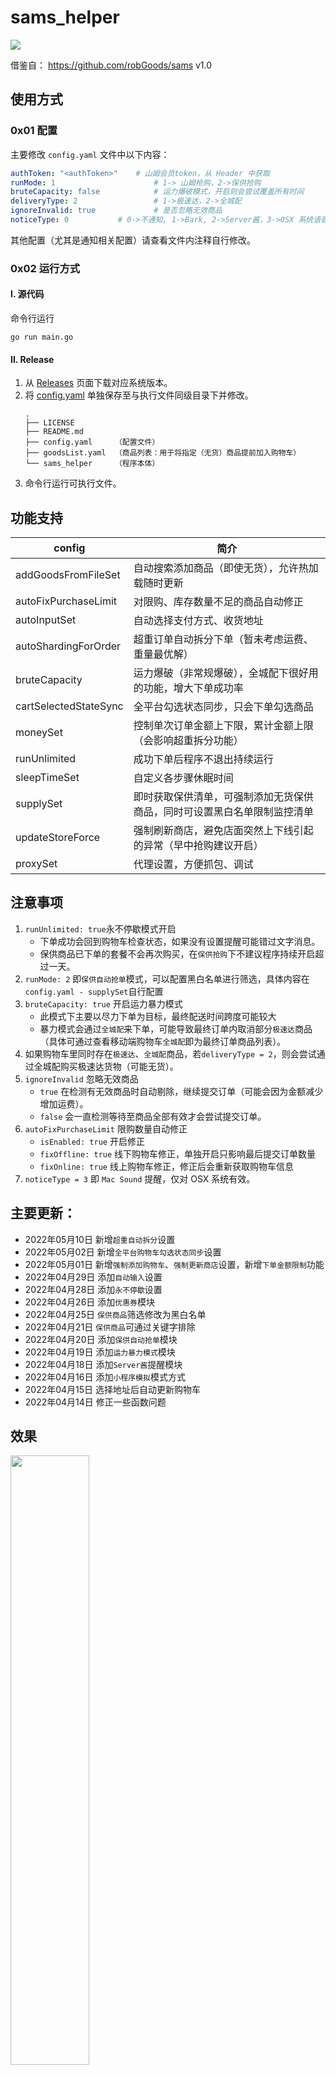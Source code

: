 # sams_helper

<img src="https://github.com/sari3l/sams_helper/blob/main/pics/sams_helper.png"/>

借鉴自： https://github.com/robGoods/sams v1.0

## 使用方式

### 0x01 配置

主要修改 `config.yaml` 文件中以下内容：

```yaml
authToken: "<authToken>"	# 山姆会员token，从 Header 中获取
runMode: 1                      # 1-> 山姆抢购，2->保供抢购
bruteCapacity: false            # 运力爆破模式，开启则会尝试覆盖所有时间
deliveryType: 2                 # 1->极速达，2->全城配
ignoreInvalid: true             # 是否忽略无效商品
noticeType: 0			# 0->不通知, 1->Bark, 2->Server酱，3->OSX 系统语音
```

其他配置（尤其是通知相关配置）请查看文件内注释自行修改。

### 0x02 运行方式

#### I. 源代码

命令行运行

```shell
go run main.go
```

#### II. Release

1. 从 [Releases](https://github.com/sari3l/sams_helper/releases) 页面下载对应系统版本。
2. 将 [config.yaml](https://github.com/sari3l/sams_helper/blob/main/config.yaml) 单独保存至与执行文件同级目录下并修改。
   ```plain
   .
   ├── LICENSE
   ├── README.md
   ├── config.yaml     （配置文件）
   ├── goodsList.yaml  （商品列表：用于将指定（无货）商品提前加入购物车）
   └── sams_helper     （程序本体）
   ```
3. 命令行运行可执行文件。

## 功能支持 

| config                | 简介                                   |
|-----------------------|--------------------------------------|
| addGoodsFromFileSet   | 自动搜索添加商品（即使无货），允许热加载随时更新             |
| autoFixPurchaseLimit  | 对限购、库存数量不足的商品自动修正                    |
| autoInputSet          | 自动选择支付方式、收货地址                        |
| autoShardingForOrder  | 超重订单自动拆分下单（暂未考虑运费、重量最优解）             |
| bruteCapacity         | 运力爆破（非常规爆破），全城配下很好用的功能，增大下单成功率       |
| cartSelectedStateSync | 全平台勾选状态同步，只会下单勾选商品                   |
| moneySet              | 控制单次订单金额上下限，累计金额上限（会影响超重拆分功能）        |
| runUnlimited          | 成功下单后程序不退出持续运行                       |
| sleepTimeSet          | 自定义各步骤休眠时间                           |
| supplySet             | 即时获取保供清单，可强制添加无货保供商品，同时可设置黑白名单限制监控清单 |
| updateStoreForce      | 强制刷新商店，避免店面突然上下线引起的异常（早中抢购建议开启）      |
| proxySet              | 代理设置，方便抓包、调试                         |

## 注意事项

1. `runUnlimited: true`永不停歇模式开启
   - 下单成功会回到购物车检查状态，如果没有设置提醒可能错过文字消息。
   - 保供商品已下单的套餐不会再次购买，在`保供抢购`下不建议程序持续开启超过一天。
2. `runMode: 2` 即`保供自动抢单`模式，可以配置黑白名单进行筛选，具体内容在`config.yaml - supplySet`自行配置
3. `bruteCapacity: true` 开启运力暴力模式 
   - 此模式下主要以尽力下单为目标，最终配送时间跨度可能较大
   - 暴力模式会通过`全城配`来下单，可能导致最终订单内取消部分`极速达`商品（具体可通过查看移动端购物车`全城配`即为最终订单商品列表）。
4. 如果购物车里同时存在`极速达`、`全城配`商品，若`deliveryType = 2`，则会尝试通过全城配购买极速达货物（可能无货）。
5. `ignoreInvalid` 忽略无效商品
   - `true` 在检测有无效商品时自动剔除，继续提交订单（可能会因为金额减少增加运费）。
   - `false` 会一直检测等待至商品全部有效才会尝试提交订单。
6. `autoFixPurchaseLimit` 限购数量自动修正
   - `isEnabled: true` 开启修正
   - `fixOffline: true` 线下购物车修正，单独开启只影响最后提交订单数量
   - `fixOnline: true` 线上购物车修正，修正后会重新获取购物车信息
7. `noticeType = 3` 即 `Mac Sound` 提醒，仅对 OSX 系统有效。

## 主要更新：

- 2022年05月10日 新增`超重自动拆分`设置
- 2022年05月02日 新增`全平台购物车勾选状态同步`设置
- 2022年05月01日 新增`强制添加购物车`、`强制更新商店`设置，新增`下单金额限制`功能
- 2022年04月29日 添加`自动输入`设置
- 2022年04月28日 添加`永不停歇`设置
- 2022年04月26日 添加`优惠券`模块
- 2022年04月25日 `保供商品`筛选修改为黑白名单
- 2022年04月21日 `保供商品`可通过关键字排除
- 2022年04月20日 添加`保供自动抢单`模块
- 2022年04月19日 添加`运力暴力模式`模块
- 2022年04月18日 添加`Server酱`提醒模块
- 2022年04月16日 添加`小程序模拟`模式方式
- 2022年04月15日 选择地址后自动更新购物车
- 2022年04月14日 修正一些函数问题

## 效果

<img src="https://github.com/sari3l/sams_helper/blob/main/pics/pic_1.jpeg" width="50%"/><br/>
<img src="https://github.com/sari3l/sams_helper/blob/main/pics/pic_2.png" width="50%"/><br/>

## 声明

本项目仅供学习交流，严禁用作商业行为，特别禁止黄牛加价代抢等！

因违法违规等不当使用导致的后果与本人无关，如有任何问题可联系本人删除！
